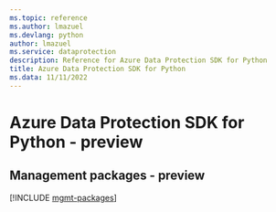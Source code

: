 ```yaml
---
ms.topic: reference
ms.author: lmazuel
ms.devlang: python
author: lmazuel
ms.service: dataprotection
description: Reference for Azure Data Protection SDK for Python
title: Azure Data Protection SDK for Python
ms.data: 11/11/2022
---
```

# Azure Data Protection SDK for Python - preview

## Management packages - preview
[!INCLUDE [mgmt-packages](data-protection-mgmt-index.md)]